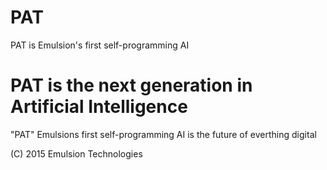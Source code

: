 # PAT
PAT is Emulsion's first self-programming AI

# PAT is the next generation in Artificial Intelligence
"PAT" Emulsions first self-programming AI is the future of everthing digital

(C) 2015 Emulsion Technologies
